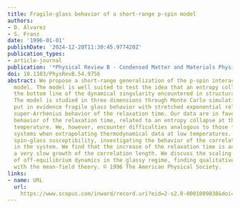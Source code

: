 ```yaml
---
title: Fragile-glass behavior of a short-range p-spin model
authors:
- D. Álvarez
- S. Franz
date: '1996-01-01'
publishDate: '2024-12-20T11:30:45.977420Z'
publication_types:
- article-journal
publication: '*Physical Review B - Condensed Matter and Materials Physics*'
doi: 10.1103/PhysRevB.54.9756
abstract: We propose a short-range generalization of the p-spin interaction spin-glass
  model. The model is well suited to test the idea that an entropy collapse is at
  the bottom line of the dynamical singularity encountered in structural glasses.
  The model is studied in three dimensions through Monte Carlo simulations, which
  put in evidence fragile glass behavior with stretched exponential relaxation and
  super-Arrhenius behavior of the relaxation time. Our data are in favor of a Vogel-Fulcher
  behavior of the relaxation time, related to an entropy collapse at the Kauzmann
  temperature. We, however, encounter difficulties analogous to those found in experimental
  systems when extrapolating thermodynamical data at low temperatures. We study the
  spin-glass susceptibility, investigating the behavior of the correlation length
  in the system. We find that the increase of the relaxation time is accompanied by
  a very slow growth of the correlation length. We discuss the scaling properties
  of off-equilibrium dynamics in the glassy regime, finding qualitative agreement
  with the mean-field theory. © 1996 The American Physical Society.
links:
- name: URL
  url: 
    https://www.scopus.com/inward/record.uri?eid=2-s2.0-0001089038&doi=10.1103%2fPhysRevB.54.9756&partnerID=40&md5=cfc0de679b2142fc94ca8f646ae68fc1
---
```

